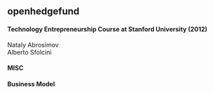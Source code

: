 <h2>openhedgefund</h2>

<h4>Technology Entrepreneurship Course at Stanford University (2012)</h4>

Nataly Abrosimov<br>
Alberto Sfolcini<br>

<h4>MISC</h4>
<h4>Business Model</h4>

